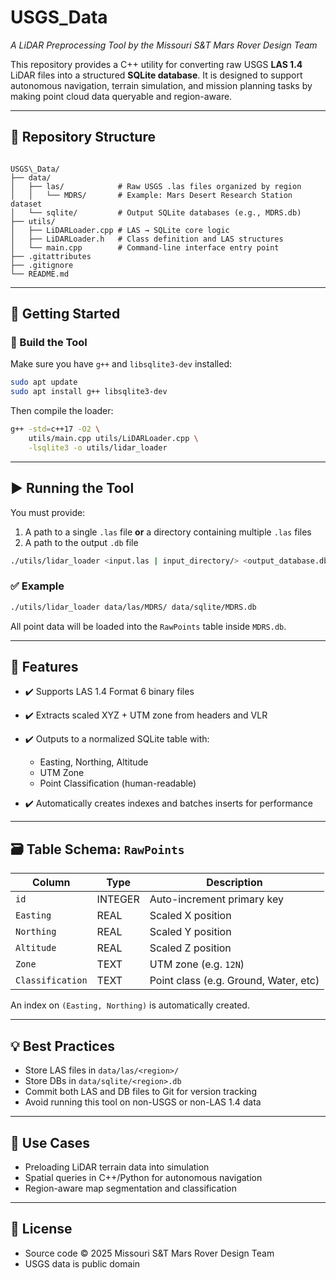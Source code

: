 # USGS_Data  
*A LiDAR Preprocessing Tool by the Missouri S&T Mars Rover Design Team*

This repository provides a C++ utility for converting raw USGS **LAS 1.4** LiDAR files into a structured **SQLite database**. It is designed to support autonomous navigation, terrain simulation, and mission planning tasks by making point cloud data queryable and region-aware.

---

## 📁 Repository Structure

```

USGS\_Data/
├── data/
│   ├── las/            # Raw USGS .las files organized by region
│   │   └── MDRS/       # Example: Mars Desert Research Station dataset
│   └── sqlite/         # Output SQLite databases (e.g., MDRS.db)
├── utils/
│   ├── LiDARLoader.cpp # LAS → SQLite core logic
│   ├── LiDARLoader.h   # Class definition and LAS structures
│   └── main.cpp        # Command-line interface entry point
├── .gitattributes
├── .gitignore
└── README.md

````

---

## 🚀 Getting Started

### 🔧 Build the Tool

Make sure you have `g++` and `libsqlite3-dev` installed:

```bash
sudo apt update
sudo apt install g++ libsqlite3-dev
````

Then compile the loader:

```bash
g++ -std=c++17 -O2 \
    utils/main.cpp utils/LiDARLoader.cpp \
    -lsqlite3 -o utils/lidar_loader
```

---

## ▶️ Running the Tool

You must provide:

1. A path to a single `.las` file **or** a directory containing multiple `.las` files
2. A path to the output `.db` file

```bash
./utils/lidar_loader <input.las | input_directory/> <output_database.db>
```

### ✅ Example

```bash
./utils/lidar_loader data/las/MDRS/ data/sqlite/MDRS.db
```

All point data will be loaded into the `RawPoints` table inside `MDRS.db`.

---

## 🧠 Features

* ✔️ Supports LAS 1.4 Format 6 binary files
* ✔️ Extracts scaled XYZ + UTM zone from headers and VLR
* ✔️ Outputs to a normalized SQLite table with:

  * Easting, Northing, Altitude
  * UTM Zone
  * Point Classification (human-readable)
* ✔️ Automatically creates indexes and batches inserts for performance

---

## 🗃️ Table Schema: `RawPoints`

| Column           | Type    | Description                           |
| ---------------- | ------- | ------------------------------------- |
| `id`             | INTEGER | Auto-increment primary key            |
| `Easting`        | REAL    | Scaled X position                     |
| `Northing`       | REAL    | Scaled Y position                     |
| `Altitude`       | REAL    | Scaled Z position                     |
| `Zone`           | TEXT    | UTM zone (e.g. `12N`)                 |
| `Classification` | TEXT    | Point class (e.g. Ground, Water, etc) |

An index on `(Easting, Northing)` is automatically created.

---

## 💡 Best Practices

* Store LAS files in `data/las/<region>/`
* Store DBs in `data/sqlite/<region>.db`
* Commit both LAS and DB files to Git for version tracking
* Avoid running this tool on non-USGS or non-LAS 1.4 data

---

## 🤖 Use Cases

* Preloading LiDAR terrain data into simulation
* Spatial queries in C++/Python for autonomous navigation
* Region-aware map segmentation and classification

---

## 📜 License

* Source code © 2025 Missouri S\&T Mars Rover Design Team
* USGS data is public domain